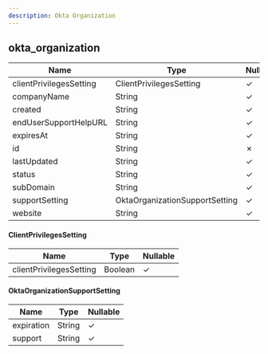 ```yaml
---
description: Okta Organization
---
```

okta_organization
-----------------

| **Name**                | **Type**                       | **Nullable** |
| ----------------------- | ------------------------------ | ------------ |
| clientPrivilegesSetting | ClientPrivilegesSetting        | &check;      |
| companyName             | String                         | &check;      |
| created                 | String                         | &check;      |
| endUserSupportHelpURL   | String                         | &check;      |
| expiresAt               | String                         | &check;      |
| id                      | String                         | &cross;      |
| lastUpdated             | String                         | &check;      |
| status                  | String                         | &check;      |
| subDomain               | String                         | &check;      |
| supportSetting          | OktaOrganizationSupportSetting | &check;      |
| website                 | String                         | &check;      |

#### ClientPrivilegesSetting
| **Name**                | **Type** | **Nullable** |
| ----------------------- | -------- | ------------ |
| clientPrivilegesSetting | Boolean  | &check;      |

#### OktaOrganizationSupportSetting
| **Name**   | **Type** | **Nullable** |
| ---------- | -------- | ------------ |
| expiration | String   | &check;      |
| support    | String   | &check;      |
